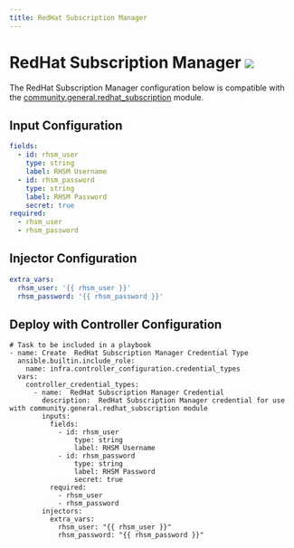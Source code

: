 ```yaml
---
title: RedHat Subscription Manager
---
```

# RedHat Subscription Manager <img src="/.icons/redhat.png" class="credential-type-icon">

The RedHat Subscription Manager configuration below is compatible with the [community.general.redhat_subscription](https://docs.ansible.com/ansible/latest/collections/community/general/redhat_subscription_module.html#ansible-collections-community-general-redhat-subscription-module) module.

## Input Configuration
```yaml
fields:
  - id: rhsm_user
    type: string
    label: RHSM Username
  - id: rhsm_password
    type: string
    label: RHSM Password
    secret: true
required:
  - rhsm_user
  - rhsm_password
```

## Injector Configuration
```yaml
extra_vars:
  rhsm_user: '{{ rhsm_user }}'
  rhsm_password: '{{ rhsm_password }}'
```

## Deploy with Controller Configuration

```
# Task to be included in a playbook
- name: Create  RedHat Subscription Manager Credential Type
  ansible.builtin.include_role:
    name: infra.controller_configuration.credential_types
  vars:
    controller_credential_types:
      - name:  RedHat Subscription Manager Credential
        description:  RedHat Subscription Manager credential for use with community.general.redhat_subscription module
        inputs:
          fields:
            - id: rhsm_user
                type: string
                label: RHSM Username
            - id: rhsm_password
                type: string
                label: RHSM Password
                secret: true
          required:
            - rhsm_user
            - rhsm_password
        injectors:
          extra_vars:
            rhsm_user: "{{ rhsm_user }}"
            rhsm_password: "{{ rhsm_password }}"
```